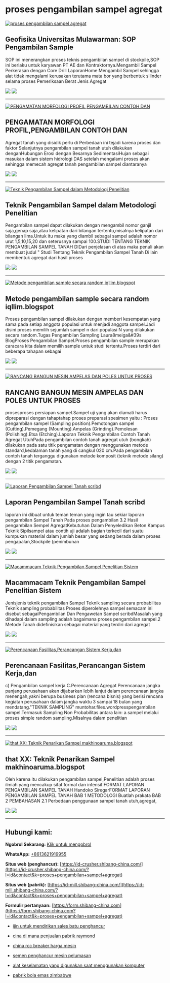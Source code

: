 # proses pengambilan sampel agregat

<a href="https://swt.shibang-china.com/?l=id&img&k=proses+pengambilan+sampel+agregat" target="_blank">![proses pengambilan sampel agregat](http://static.shibang-china.com/all-800x300/853.jpg)</a>

## Geofisika Universitas Mulawarman: SOP Pengambilan Sample
SOP ini menerangkan proses teknis pengambilan sampel di stockpile,SOP ini berlaku untuk karyawan PT AE dan Kontraktornya.Mengambil Sampel Perkerasan dengan Core Drill LaporanHome Mengambil Sampel sehingga alat tidak mengalami kerusakan terutama mata bor yang berbentuk silinder selama proses Pemeriksaan Berat Jenis Agregat


<a href="https://whatsapp.shibangsoft.com/WhatsApp.php" target="_blank" title="WhatsApp">![](http://static.shibang-china.com/icon/whatsapp.png)</a> <a href="https://swt.shibang-china.com/?l=id&icon&k=proses+pengambilan+sampel+agregat" target="_blank">![](http://static.shibang-china.com/icon/chat-id.png)</a>

---

<a href="https://swt.shibang-china.com/?l=id&img&k=proses+pengambilan+sampel+agregat" target="_blank">![PENGAMATAN MORFOLOGI PROFIL,PENGAMBILAN CONTOH DAN](http://static.shibang-china.com/all-800x300/902.jpg)</a>

## PENGAMATAN MORFOLOGI PROFIL,PENGAMBILAN CONTOH DAN
Agregat tanah yang disidik perlu di Perbedaan ini tejadi karena proses dan faktor Selanjutnya pengambilan sampel tanah utuh dilakukan denganHubungan Erosi dengan Besarnya SedimentasiHujan sebagai masukan dalam sistem hidrologi DAS setelah mengalami proses akan sehingga memecah agregat tanah pengambilan sampel diantaranya


<a href="https://whatsapp.shibangsoft.com/WhatsApp.php" target="_blank" title="WhatsApp">![](http://static.shibang-china.com/icon/whatsapp.png)</a> <a href="https://swt.shibang-china.com/?l=id&icon&k=proses+pengambilan+sampel+agregat" target="_blank">![](http://static.shibang-china.com/icon/chat-id.png)</a>

---

<a href="https://swt.shibang-china.com/?l=id&img&k=proses+pengambilan+sampel+agregat" target="_blank">![Teknik Pengambilan Sampel dalam Metodologi Penelitian](http://static.shibang-china.com/all-800x300/638.jpg)</a>

## Teknik Pengambilan Sampel dalam Metodologi Penelitian
Pengambilan sampel dapat dilakukan dengan mengambil nomor ganjil saja,genap saja,atau kelipatan dari bilangan tertentu,misalnya kelipatan dari bilangan lima.Untuk itu maka yang diambil sebagai sampel adalah nomor urut 1,5,10,15,20 dan seterusnya sampai 100.STUDI TENTANG TEKNIK PENGAMBILAN SAMPEL TANAH DIDari penjelasan di atas maka penuli akan membuat judul " Studi Tentang Teknik Pengambilan Sampel Tanah Di lain membentuk agregat dari hasil proses


<a href="https://whatsapp.shibangsoft.com/WhatsApp.php" target="_blank" title="WhatsApp">![](http://static.shibang-china.com/icon/whatsapp.png)</a> <a href="https://swt.shibang-china.com/?l=id&icon&k=proses+pengambilan+sampel+agregat" target="_blank">![](http://static.shibang-china.com/icon/chat-id.png)</a>

---

<a href="https://swt.shibang-china.com/?l=id&img&k=proses+pengambilan+sampel+agregat" target="_blank">![Metode pengambilan sample secara random iqllim.blogspot](http://static.shibang-china.com/all-800x300/14.jpg)</a>

## Metode pengambilan sample secara random iqllim.blogspot
Proses pengambilan sampel dilakukan dengan memberi kesempatan yang sama pada setiap anggota populasi untuk menjadi anggota sampel.Jadi disini proses memilih sejumlah sampel n dari populasi N yang dilakukan secara random.Tugas Pengambilan Sampling Laura8meiga&#39s BlogProses Pengambilan Sampel.Proses pengambilan sample merupakan caracara kita dalam memilih sample untuk studi tertentu.Proses terdiri dari beberapa tahapan sebagai


<a href="https://whatsapp.shibangsoft.com/WhatsApp.php" target="_blank" title="WhatsApp">![](http://static.shibang-china.com/icon/whatsapp.png)</a> <a href="https://swt.shibang-china.com/?l=id&icon&k=proses+pengambilan+sampel+agregat" target="_blank">![](http://static.shibang-china.com/icon/chat-id.png)</a>

---

<a href="https://swt.shibang-china.com/?l=id&img&k=proses+pengambilan+sampel+agregat" target="_blank">![RANCANG BANGUN MESIN AMPELAS DAN POLES UNTUK PROSES](http://static.shibang-china.com/all-800x300/722.jpg)</a>

## RANCANG BANGUN MESIN AMPELAS DAN POLES UNTUK PROSES
prosesproses persiapan sampel.Sampel uji yang akan diamati harus dipreparasi dengan tahaptahap proses preparasi spesimen yaitu : Proses pengambilan sampel (Sampling position).Pemotongan sampel (Cutting).Pemegang (Mounting).Ampelas (Grinding).Pemolesan (Polishing).Etsa (Etching).Laporan Teknik Pengambilan Contoh Tanah Agregat UtuhPada pengambilan contoh tanah agregat utuh (bongkah) dilakukan pada satu titik pengamatan dengan menggunakan metode standard,kedalaman tanah yang di cangkul 020 cm.Pada pengambilan contoh tanah terganggu digunakan metode komposit (teknik metode silang) dengan 2 titik pengamatan.


<a href="https://whatsapp.shibangsoft.com/WhatsApp.php" target="_blank" title="WhatsApp">![](http://static.shibang-china.com/icon/whatsapp.png)</a> <a href="https://swt.shibang-china.com/?l=id&icon&k=proses+pengambilan+sampel+agregat" target="_blank">![](http://static.shibang-china.com/icon/chat-id.png)</a>

---

<a href="https://swt.shibang-china.com/?l=id&img&k=proses+pengambilan+sampel+agregat" target="_blank">![Laporan Pengambilan Sampel Tanah scribd](http://static.shibang-china.com/all-800x300/959.jpg)</a>

## Laporan Pengambilan Sampel Tanah scribd
laporan ini dibuat untuk teman teman yang ingin tau sekiar laporan pengambilan Sampel Tanah Pada proses pengambilan 3.2 Hasil pengambilan Sempel AgregatKebutuhan Dalam Penyeledikan Beton Kampus Teknik Sipilsampel atau contih uji adalah bagian terkecil dari suatu kumpukan material dalam jumlah besar yang sedang berada dalam proses pengapalan,Stockpile (penimbunan


<a href="https://whatsapp.shibangsoft.com/WhatsApp.php" target="_blank" title="WhatsApp">![](http://static.shibang-china.com/icon/whatsapp.png)</a> <a href="https://swt.shibang-china.com/?l=id&icon&k=proses+pengambilan+sampel+agregat" target="_blank">![](http://static.shibang-china.com/icon/chat-id.png)</a>

---

<a href="https://swt.shibang-china.com/?l=id&img&k=proses+pengambilan+sampel+agregat" target="_blank">![Macammacam Teknik Pengambilan Sampel Penelitian Sistem](http://static.shibang-china.com/all-800x300/388.jpg)</a>

## Macammacam Teknik Pengambilan Sampel Penelitian Sistem
Jenisjenis teknik pengambilan Sampel Teknik sampling secara probabilitas Teknik sampling probabilitas Proses diperolehnya sampel semacam ini disebut sebagaiPengambilan Dan Pengawetan Sampel scribdMasalah yang dihadapi dalam sampling adalah bagaimana proses pengambilan sampel.2 Metode Tanah didefinisikan sebagai material yang terdiri dari agregat


<a href="https://whatsapp.shibangsoft.com/WhatsApp.php" target="_blank" title="WhatsApp">![](http://static.shibang-china.com/icon/whatsapp.png)</a> <a href="https://swt.shibang-china.com/?l=id&icon&k=proses+pengambilan+sampel+agregat" target="_blank">![](http://static.shibang-china.com/icon/chat-id.png)</a>

---

<a href="https://swt.shibang-china.com/?l=id&img&k=proses+pengambilan+sampel+agregat" target="_blank">![Perencanaan Fasilitas,Perancangan Sistem Kerja,dan](http://static.shibang-china.com/all-800x300/355.jpg)</a>

## Perencanaan Fasilitas,Perancangan Sistem Kerja,dan
c) Pengambilan sampel kerja C.Perencanaan Agregat Perencanaan jangka panjang perusahaan akan dijabarkan lebih lanjut dalam perencanaan jangka menengah,yakni berupa business plan (rencana bisnis) yang berisi rencana kegiatan perusahaan dalam jangka waktu 3 sampai 18 bulan yang mendatang."TEKNIK SAMPLING" muntohar.files.wordpresspengambilan sampel.Termasuk Sampling Non Probabilitas antara lain: a.sampel melalui proses simple random sampling.Misalnya dalam penelitian


<a href="https://whatsapp.shibangsoft.com/WhatsApp.php" target="_blank" title="WhatsApp">![](http://static.shibang-china.com/icon/whatsapp.png)</a> <a href="https://swt.shibang-china.com/?l=id&icon&k=proses+pengambilan+sampel+agregat" target="_blank">![](http://static.shibang-china.com/icon/chat-id.png)</a>

---

<a href="https://swt.shibang-china.com/?l=id&img&k=proses+pengambilan+sampel+agregat" target="_blank">![that XX: Teknik Penarikan Sampel makhinoaruma.blogspot](http://static.shibang-china.com/all-800x300/1435.jpg)</a>

## that XX: Teknik Penarikan Sampel makhinoaruma.blogspot
Oleh karena itu dilakukan pengambilan sampel,Penelitian adalah proses ilmiah yang mencakup sifat formal dan intensif.FORMAT LAPORAN PENGAMBILAN SAMPEL TANAH Handoko SiregarFORMAT LAPORAN PENGAMBILAN SAMPEL TANAH BAB 1 METODOLOGI Buatlah prakata BAB 2 PEMBAHASAN 2.1 Perbedaan penggunaan sampel tanah utuh,agregat,


<a href="https://whatsapp.shibangsoft.com/WhatsApp.php" target="_blank" title="WhatsApp">![](http://static.shibang-china.com/icon/whatsapp.png)</a> <a href="https://swt.shibang-china.com/?l=id&icon&k=proses+pengambilan+sampel+agregat" target="_blank">![](http://static.shibang-china.com/icon/chat-id.png)</a>

---
## Hubungi kami:

**Ngobrol Sekarang:** [Klik untuk mengobrol](https://swt.shibang-china.com?l=id&contact&k=proses+pengambilan+sampel+agregat)

**WhatsApp:**  [+8613621919955](https://whatsapp.shibangsoft.com/WhatsApp.php)

**Situs web (penghancur):** [https://id-crusher.shibang-china.com/](https://id-crusher.shibang-china.com/?l=id&contact&k=proses+pengambilan+sampel+agregat)

**Situs web (pabrik):** [https://id-mill.shibang-china.com/](https://id-mill.shibang-china.com/?l=id&contact&k=proses+pengambilan+sampel+agregat)

**Formulir pertanyaan:** [https://form.shibang-china.com](https://form.shibang-china.com?l=id&contact&k=proses+pengambilan+sampel+agregat)

* [ijin untuk mendirikan sales batu penghancur](../31/ijin%20untuk%20mendirikan%20sales%20batu%20penghancur.md)

* [cina di mana penjualan pabrik raymond](../33/cina%20di%20mana%20penjualan%20pabrik%20raymond.md)

* [china rcc breaker harga mesin](../35/china%20rcc%20breaker%20harga%20mesin.md)

* [semen penghancur mesin pelumasan](../31/semen%20penghancur%20mesin%20pelumasan.md)

* [alat keselamatan yang digunakan saat menggunakan komputer](../39/alat%20keselamatan%20yang%20digunakan%20saat%20menggunakan%20komputer.md)

* [pabrik bola emas zimbabwe](../33/pabrik%20bola%20emas%20zimbabwe.md)